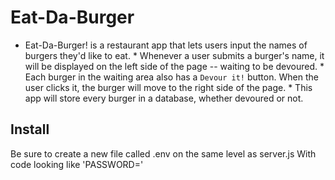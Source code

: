 # Eat-Da-Burger
* Eat-Da-Burger! is a restaurant app that lets users input the names of burgers they'd like to eat.  * Whenever a user submits a burger's name, it will be displayed on the left side of the page -- waiting to be devoured.  * Each burger in the waiting area also has a `Devour it!` button. When the user clicks it, the burger will move to the right side of the page.  * This app will store every burger in a database, whether devoured or not.

## Install

Be sure to create a new file called .env on the same level as server.js With code looking like 'PASSWORD=<your SQL password>'
